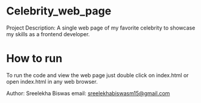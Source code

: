 # Celebrity_web_page
Project Description: A single web page of my favorite celebrity to showcase my skills as a frontend developer.

# How to run
To run the code and view the web page just double click on index.html or open index.html in any web browser.

Author: Sreelekha Biswas
email: sreelekhabiswasm15@gmail.com
